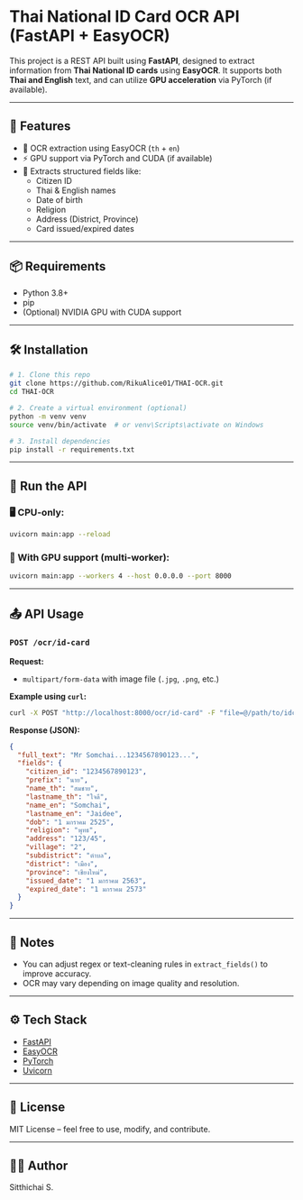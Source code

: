 ﻿# Thai National ID Card OCR API (FastAPI + EasyOCR)

This project is a REST API built using **FastAPI**, designed to extract information from **Thai National ID cards** using **EasyOCR**. It supports both **Thai and English** text, and can utilize **GPU acceleration** via PyTorch (if available).

---

## 🚀 Features

- 🧠 OCR extraction using EasyOCR (`th` + `en`)
- ⚡️ GPU support via PyTorch and CUDA (if available)
- 📄 Extracts structured fields like:
  - Citizen ID
  - Thai & English names
  - Date of birth
  - Religion
  - Address (District, Province)
  - Card issued/expired dates

---

## 📦 Requirements

- Python 3.8+
- pip
- (Optional) NVIDIA GPU with CUDA support

---

## 🛠 Installation

```bash
# 1. Clone this repo
git clone https://github.com/RikuAlice01/THAI-OCR.git
cd THAI-OCR

# 2. Create a virtual environment (optional)
python -m venv venv
source venv/bin/activate  # or venv\Scripts\activate on Windows

# 3. Install dependencies
pip install -r requirements.txt
````

---

## 🧪 Run the API

### 🖥 CPU-only:

```bash
uvicorn main:app --reload
```

### 🚀 With GPU support (multi-worker):

```bash
uvicorn main:app --workers 4 --host 0.0.0.0 --port 8000
```

---

## 📤 API Usage

### `POST /ocr/id-card`

**Request:**

* `multipart/form-data` with image file (`.jpg`, `.png`, etc.)

**Example using `curl`:**

```bash
curl -X POST "http://localhost:8000/ocr/id-card" -F "file=@/path/to/idcard.jpg"
```

**Response (JSON):**

```json
{
  "full_text": "Mr Somchai...1234567890123...",
  "fields": {
    "citizen_id": "1234567890123",
    "prefix": "นาย",
    "name_th": "สมชาย",
    "lastname_th": "ใจดี",
    "name_en": "Somchai",
    "lastname_en": "Jaidee",
    "dob": "1 มกราคม 2525",
    "religion": "พุทธ",
    "address": "123/45",
    "village": "2",
    "subdistrict": "ตำบล",
    "district": "เมือง",
    "province": "เชียงใหม่",
    "issued_date": "1 มกราคม 2563",
    "expired_date": "1 มกราคม 2573"
  }
}
```

---

## 🧠 Notes

* You can adjust regex or text-cleaning rules in `extract_fields()` to improve accuracy.
* OCR may vary depending on image quality and resolution.

---

## ⚙️ Tech Stack

* [FastAPI](https://fastapi.tiangolo.com/)
* [EasyOCR](https://github.com/JaidedAI/EasyOCR)
* [PyTorch](https://pytorch.org/)
* [Uvicorn](https://www.uvicorn.org/)

---

## 📄 License

MIT License – feel free to use, modify, and contribute.

---

## 🙋‍♂️ Author

Sitthichai S.
